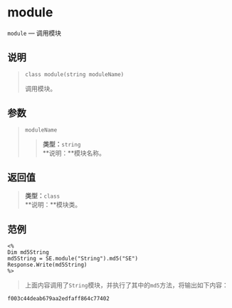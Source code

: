 module
======
`module` &mdash; 调用模块

说明
----
>     class module(string moduleName)
> 调用模块。

参数
----
> `moduleName`
>> **类型：**`string`  
>> **说明：**模块名称。

返回值
------
> **类型：**`class`  
> **说明：**模块类。

范例
----
>
    <%
    Dim md5String
    md5String = SE.module("String").md5("SE")
    Response.Write(md5String)
    %>
> 上面内容调用了`String`模块，并执行了其中的`md5`方法，将输出如下内容：
>
    f003c44deab679aa2edfaff864c77402